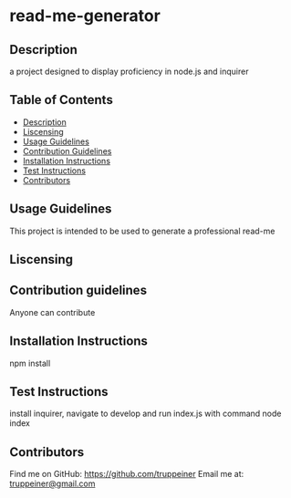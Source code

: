 
  # read-me-generator

  ## Description 
  a project designed to display proficiency in node.js and inquirer

  ## Table of Contents
  - [Description](#description)
  - [Liscensing](#liscensing)
  - [Usage Guidelines](#usage)
  - [Contribution Guidelines](#contribution)
  - [Installation Instructions](#installation)
  - [Test Instructions](#test)
  - [Contributors](#contributors)

  ## Usage Guidelines
  This project is intended to be used to generate a professional read-me

  ## Liscensing 
  
  
  ## Contribution guidelines
  Anyone can contribute

  ## Installation Instructions 
  npm install 

  ## Test Instructions
  install inquirer, navigate to develop and run index.js with command node index

  ## Contributors
  Find me on GitHub: https://github.com/truppeiner 
  Email me at: truppeiner@gmail.com
